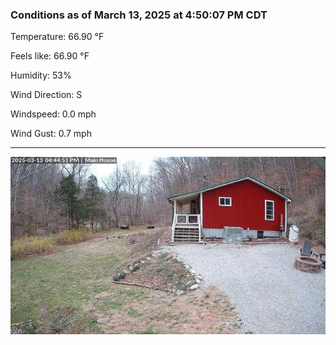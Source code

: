 ### Conditions as of March 13, 2025 at 4:50:07 PM CDT 

Temperature: 66.90 &deg;F

Feels like: 66.90 &deg;F

Humidity: 53%

Wind Direction: S

Windspeed: 0.0 mph

Wind Gust: 0.7 mph

---

<img src="./images/latest.jpeg"/>

